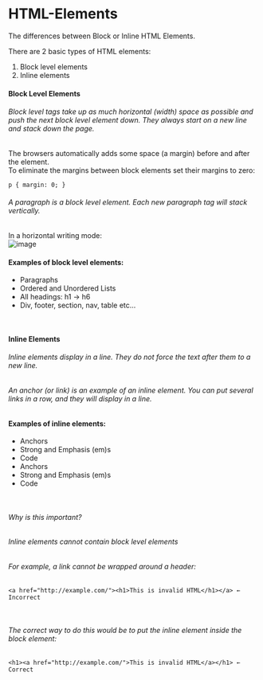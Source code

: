 # HTML-Elements
The differences between Block or Inline HTML Elements.

There are 2 basic types of HTML elements:
<ol>
  <li>Block level elements</li>
  <li>Inline elements</li>
</ol>


#### Block Level Elements<br>
###### Block level tags take up as much horizontal (width) space as possible and push the next block level element down. They always start on a new line and stack down the page.<br>
The browsers automatically adds some space (a margin) before and after the element.<br>
To eliminate the margins between block elements set their margins to zero:<br>
 
`p { margin: 0; }`

###### A paragraph is a block level element. Each new paragraph tag will stack vertically. <br>
In a horizontal writing mode: <br>
![image](https://github.com/nafizjiwa/HTML-Elements/assets/56348190/c7d9de13-c2bd-4e36-b546-ee9fe4d8414e)<br>


#### Examples of block level elements:<br>
<ul>
  <li>Paragraphs</li>
  <li>Ordered and Unordered Lists</li>
  <li>All headings: h1 -> h6 </li>
  <li>Div, footer, section, nav, table etc...</li>
</ul><br>


#### Inline Elements<br>
###### Inline elements display in a line. They <em>do not force the text</em> after them to a new line.<br>

###### An anchor (or link) is an example of an inline element. You can put several links in a row, and they will display in a line.<br>

#### Examples of inline elements:<br>
<ul>
  <li>Anchors</li>
  <li>Strong and Emphasis (em)s</li>
  <li>Code</li>
  <li>Anchors</li>
  <li>Strong and Emphasis (em)s</li>
  <li>Code</li>
</ul><br>

###### Why is this important?<br>
###### Inline elements cannot contain block level elements<br>
###### For example, a link cannot be wrapped around a header:<br>
    <a href="http://example.com/"><h1>This is invalid HTML</h1></a>	← Incorrect 
<br>

###### The correct way to do this would be to put the inline element inside the block element:<br>
    <h1><a href="http://example.com/">This is invalid HTML</a></h1>	← Correct 
<br>
